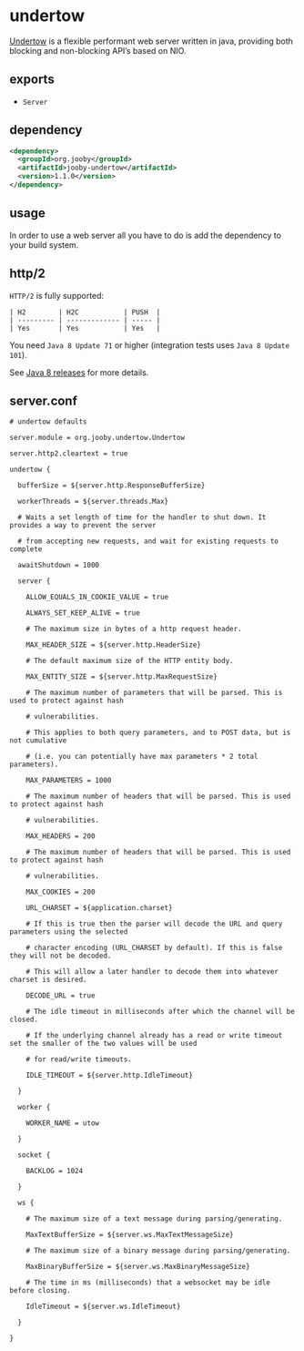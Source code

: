 # undertow

[Undertow](http://undertow.io/) is a flexible performant web server written in java, providing both blocking and non-blocking API’s based on NIO.

## exports

* `Server`

## dependency

```xml
<dependency>
  <groupId>org.jooby</groupId>
  <artifactId>jooby-undertow</artifactId>
  <version>1.1.0</version>
</dependency>
```

## usage

In order to use a web server all you have to do is add the dependency to your build system.

## http/2

`HTTP/2` is fully supported:

```
| H2        | H2C           | PUSH  |
| --------- | ------------- | ----- |
| Yes       | Yes           | Yes   |
```

You need `Java 8 Update 71` or higher (integration tests uses `Java 8 Update 101`).

See [Java 8 releases](https://www.java.com/en/download/faq/release_dates.xml) for more details.

## server.conf

```properties
# undertow defaults

server.module = org.jooby.undertow.Undertow

server.http2.cleartext = true

undertow {

  bufferSize = ${server.http.ResponseBufferSize}

  workerThreads = ${server.threads.Max}

  # Waits a set length of time for the handler to shut down. It provides a way to prevent the server

  # from accepting new requests, and wait for existing requests to complete

  awaitShutdown = 1000

  server {

    ALLOW_EQUALS_IN_COOKIE_VALUE = true

    ALWAYS_SET_KEEP_ALIVE = true

    # The maximum size in bytes of a http request header.

    MAX_HEADER_SIZE = ${server.http.HeaderSize}

    # The default maximum size of the HTTP entity body.

    MAX_ENTITY_SIZE = ${server.http.MaxRequestSize}

    # The maximum number of parameters that will be parsed. This is used to protect against hash

    # vulnerabilities.

    # This applies to both query parameters, and to POST data, but is not cumulative

    # (i.e. you can potentially have max parameters * 2 total parameters).

    MAX_PARAMETERS = 1000

    # The maximum number of headers that will be parsed. This is used to protect against hash

    # vulnerabilities.

    MAX_HEADERS = 200

    # The maximum number of headers that will be parsed. This is used to protect against hash

    # vulnerabilities.

    MAX_COOKIES = 200

    URL_CHARSET = ${application.charset}

    # If this is true then the parser will decode the URL and query parameters using the selected

    # character encoding (URL_CHARSET by default). If this is false they will not be decoded.

    # This will allow a later handler to decode them into whatever charset is desired.

    DECODE_URL = true

    # The idle timeout in milliseconds after which the channel will be closed.

    # If the underlying channel already has a read or write timeout set the smaller of the two values will be used

    # for read/write timeouts.

    IDLE_TIMEOUT = ${server.http.IdleTimeout}

  }

  worker {

    WORKER_NAME = utow

  }

  socket {

    BACKLOG = 1024

  }

  ws {

    # The maximum size of a text message during parsing/generating.

    MaxTextBufferSize = ${server.ws.MaxTextMessageSize}

    # The maximum size of a binary message during parsing/generating.

    MaxBinaryBufferSize = ${server.ws.MaxBinaryMessageSize}

    # The time in ms (milliseconds) that a websocket may be idle before closing.

    IdleTimeout = ${server.ws.IdleTimeout}

  }

}
```
